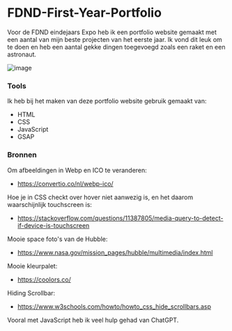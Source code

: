 # FDND-First-Year-Portfolio

Voor de FDND eindejaars Expo heb ik een portfolio website gemaakt met een aantal van mijn beste projecten van het eerste jaar. Ik vond dit leuk om te doen en heb een aantal gekke dingen toegevoegd zoals een raket en een astronaut.

![image](https://github.com/r20222/FDND-First-Year-Portfolio/assets/101579892/eeae7e75-e3b6-4cee-843c-ce8166561984)



### Tools

Ik heb bij het maken van deze portfolio website gebruik gemaakt van:

* HTML
* CSS
* JavaScript
* GSAP

### Bronnen

Om afbeeldingen in Webp en ICO te veranderen:
* https://convertio.co/nl/webp-ico/

Hoe je in CSS checkt over hover niet aanwezig is, en het daarom waarschijnlijk touchscreen is:
* https://stackoverflow.com/questions/11387805/media-query-to-detect-if-device-is-touchscreen

Mooie space foto's van de Hubble:
* https://www.nasa.gov/mission_pages/hubble/multimedia/index.html

Mooie kleurpalet:
* https://coolors.co/

Hiding Scrollbar:
* https://www.w3schools.com/howto/howto_css_hide_scrollbars.asp

Vooral met JavaScript heb ik veel hulp gehad van ChatGPT.
